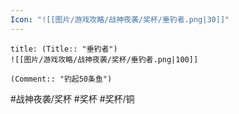 ```yaml
---
Icon: "![[图片/游戏攻略/战神夜袭/奖杯/垂钓者.png|30]]"
---
```

```ad-common-bronze-trophy
title: (Title:: "垂钓者")
![[图片/游戏攻略/战神夜袭/奖杯/垂钓者.png|100]]

(Comment:: "钓起50条鱼")
```

#战神夜袭/奖杯 #奖杯 #奖杯/铜
